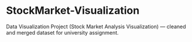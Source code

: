 # StockMarket-Visualization
Data Visualization Project (Stock Market Analysis Visualization) — cleaned and merged dataset for university assignment.
